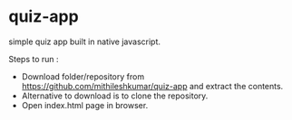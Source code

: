 # quiz-app
simple quiz app built in native javascript.

Steps to run :
- Download folder/repository from https://github.com/mithileshkumar/quiz-app and extract the contents.
- Alternative to download is to clone the repository.
- Open index.html page in browser.
